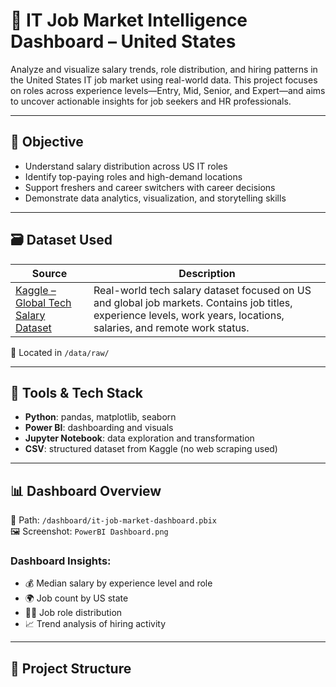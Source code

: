 # 💼 IT Job Market Intelligence Dashboard – United States

Analyze and visualize salary trends, role distribution, and hiring patterns in the United States IT job market using real-world data. This project focuses on roles across experience levels—Entry, Mid, Senior, and Expert—and aims to uncover actionable insights for job seekers and HR professionals.

---

## 📌 Objective

- Understand salary distribution across US IT roles
- Identify top-paying roles and high-demand locations
- Support freshers and career switchers with career decisions
- Demonstrate data analytics, visualization, and storytelling skills

---

## 🗃️ Dataset Used

| Source | Description |
|--------|-------------|
| [Kaggle – Global Tech Salary Dataset](https://www.kaggle.com/datasets/yaaryiitturan/global-tech-salary-dataset) | Real-world tech salary dataset focused on US and global job markets. Contains job titles, experience levels, work years, locations, salaries, and remote work status. |

📁 Located in `/data/raw/`

---

## 🧰 Tools & Tech Stack

- **Python**: pandas, matplotlib, seaborn
- **Power BI**: dashboarding and visuals
- **Jupyter Notebook**: data exploration and transformation
- **CSV**: structured dataset from Kaggle (no web scraping used)

---

## 📊 Dashboard Overview

📂 Path: `/dashboard/it-job-market-dashboard.pbix`  
🖼️ Screenshot: `PowerBI Dashboard.png`

### Dashboard Insights:
- 💰 Median salary by experience level and role
- 🌍 Job count by US state
- 🧑‍💼 Job role distribution
- 📈 Trend analysis of hiring activity

---

## 📁 Project Structure

